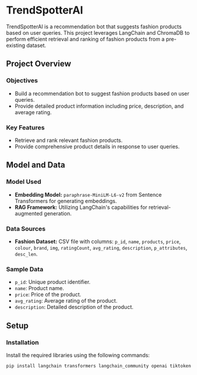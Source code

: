 # TrendSpotterAI

TrendSpotterAI is a recommendation bot that suggests fashion products based on user queries. This project leverages LangChain and ChromaDB to perform efficient retrieval and ranking of fashion products from a pre-existing dataset.

## Project Overview

### Objectives
- Build a recommendation bot to suggest fashion products based on user queries.
- Provide detailed product information including price, description, and average rating.

### Key Features
- Retrieve and rank relevant fashion products.
- Provide comprehensive product details in response to user queries.

## Model and Data

### Model Used
- **Embedding Model:** `paraphrase-MiniLM-L6-v2` from Sentence Transformers for generating embeddings.
- **RAG Framework:** Utilizing LangChain's capabilities for retrieval-augmented generation.

### Data Sources
- **Fashion Dataset:** CSV file with columns: `p_id`, `name`, `products`, `price`, `colour`, `brand`, `img`, `ratingCount`, `avg_rating`, `description`, `p_attributes`, `desc_len`.

### Sample Data
- `p_id`: Unique product identifier.
- `name`: Product name.
- `price`: Price of the product.
- `avg_rating`: Average rating of the product.
- `description`: Detailed description of the product.

## Setup

### Installation
Install the required libraries using the following commands:

```bash
pip install langchain transformers langchain_community openai tiktoken chromadb
